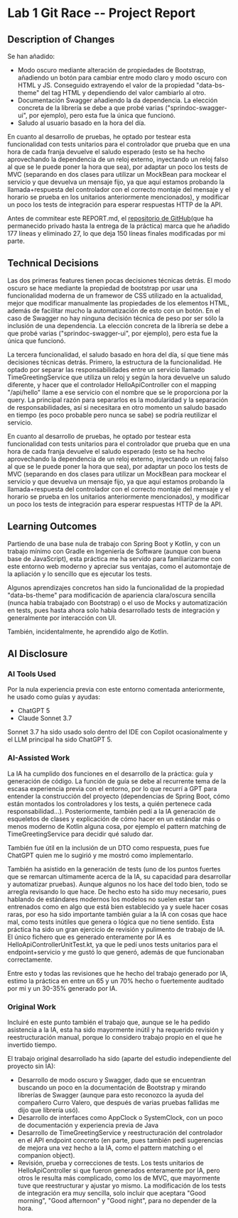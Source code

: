 # Lab 1 Git Race -- Project Report

## Description of Changes
Se han añadido:
- Modo oscuro mediante alteración de propiedades de Bootstrap, añadiendo un botón para cambiar entre modo claro y modo oscuro con HTML y JS. Conseguido extrayendo el valor de la propiedad "data-bs-theme" del tag HTML y dependiendo del valor cambiarlo al otro.
- Documentación Swagger añadiendo la da dependencia. La elección concreta de la librería se debe a que probé varias ("sprindoc-swagger-ui", por ejemplo), pero esta fue la única que funcionó.
- Saludo al usuario basado en la hora del día.

En cuanto al desarrollo de pruebas, he optado por testear esta funcionalidad con tests unitarios para el controlador que prueba que en una hora de cada franja devuelve el saludo esperado (esto se ha hecho aprovechando la dependencia de un reloj externo, inyectando un reloj falso al que se le puede poner la hora que sea), por adaptar un poco los tests de MVC (separando en dos clases para utilizar un MockBean para mockear el servicio y que devuelva un mensaje fijo, ya que aquí estamos probando la llamada+respuesta del controlador con el correcto montaje del mensaje y el horario se prueba en los unitarios anteriormente mencionados), y modificar un poco los tests de integración para esperar respuestas HTTP de la API.


Antes de commitear este REPORT.md, el [repositorio de GitHub](https://github.com/nicolas-pueyo/webeng-lab1)(que ha permanecido privado hasta la entrega de la práctica) marca que he añadido 177 líneas y eliminado 27, lo que deja 150 líneas finales modificadas por mi parte.

## Technical Decisions
Las dos primeras features tienen pocas decisiones técnicas detrás. El modo oscuro se hace mediante la propiedad de bootstrap por usar una funcionalidad moderna de un framewor de CSS utilizado en la actualidad, mejor que modificar manualmente las propiedades de los elementos HTML, además de facilitar mucho la automatización de esto con un botón. En el caso de Swagger no hay ninguna decisión técnica de peso por ser sólo la inclusión de una dependencia. La elección concreta de la librería se debe a que probé varias ("sprindoc-swagger-ui", por ejemplo), pero esta fue la única que funcionó.

La tercera funcionalidad, el saludo basado en hora del día, sí que tiene más decisiones técnicas detrás. Primero, la estructura de la funcionalidad. He optado por separar las responsabilidades entre un servicio llamado TimeGreetingService que utiliza un reloj y según la hora devuelve un saludo diferente, y hacer que el controlador HelloApiController con el mapping "/api/hello" llame a ese servicio con el nombre que se le proporciona por la query. La principal razón para separarlos es la modularidad y la separación de responsabilidades, así si necesitara en otro momento un saludo basado en tiempo (es poco probable pero nunca se sabe) se podría reutilizar el servicio.

En cuanto al desarrollo de pruebas, he optado por testear esta funcionalidad con tests unitarios para el controlador que prueba que en una hora de cada franja devuelve el saludo esperado (esto se ha hecho aprovechando la dependencia de un reloj externo, inyectando un reloj falso al que se le puede poner la hora que sea), por adaptar un poco los tests de MVC (separando en dos clases para utilizar un MockBean para mockear el servicio y que devuelva un mensaje fijo, ya que aquí estamos probando la llamada+respuesta del controlador con el correcto montaje del mensaje y el horario se prueba en los unitarios anteriormente mencionados), y modificar un poco los tests de integración para esperar respuestas HTTP de la API.

## Learning Outcomes
Partiendo de una base nula de trabajo con Spring Boot y Kotlin, y con un trabajo mínimo con Gradle en Ingeniería de Software (aunque con buena base de JavaScript), esta práctica me ha servido para familiarizarme con este entorno web moderno y apreciar sus ventajas, como el automontaje de la apliación y lo sencillo que es ejecutar los tests.

Algunos aprendizajes concretos han sido la funcionalidad de la propiedad "data-bs-theme" para modificación de apariencia clara/oscura sencilla (nunca había trabajado con Bootstrap) o el uso de Mocks y automatización en tests, pues hasta ahora solo había desarrollado tests de integración y generalmente por interacción con UI.

También, incidentalmente, he aprendido algo de Kotlin.

## AI Disclosure
### AI Tools Used
Por la nula experiencia previa con este entorno comentada anteriormente, he usado como guías y ayudas:
- ChatGPT 5
- Claude Sonnet 3.7

Sonnet 3.7 ha sido usado solo dentro del IDE con Copilot ocasionalmente y el LLM principal ha sido ChatGPT 5.

### AI-Assisted Work
La IA ha cumplido dos funciones en el desarrollo de la práctica: guía y generación de código.
La función de guía se debe al recurrente tema de la escasa experiencia previa con el entorno, por lo que recurrí a GPT para entender la construcción del proyecto (dependencias de Spring Boot, cómo están montados los controladores y los tests, a quién pertenece cada responsabilidad...). Posteriormente, también pedí a la IA generación de esqueletos de clases y explicación de cómo hacer en un estándar más o menos moderno de Kotlin alguna cosa, por ejemplo el pattern matching de TimeGreetingService para decidir qué saludo dar.

También fue útil en la inclusión de un DTO como respuesta, pues fue ChatGPT quien me lo sugirió y me mostró como implementarlo.

También ha asistido en la generación de tests (uno de los puntos fuertes que se remarcan ultimamente acerca de la IA, su capacidad para desarrollar y automatizar pruebas). Aunque algunos no los hace del todo bien, todo se arregla revisando lo que hace. De hecho esto ha sido muy necesario, pues hablando de estándares modernos los modelos no suelen estar tan entrenados como en algo que está bien establecido ya y suele hacer cosas raras, por eso ha sido importante también guiar a la IA con cosas que hace mal, como tests inútiles que genera o lógica que no tiene sentido. Esta práctica ha sido un gran ejercicio de revisión y pulimento de trabajo de IA. El único fichero que es generado enteramente por IA es HelloApiControllerUnitTest.kt, ya que le pedí unos tests unitarios para el endpoint+servicio y me gustó lo que generó, además de que funcionaban correctamente.

Entre esto y todas las revisiones que he hecho del trabajo generado por IA, estimo la práctica en entre un 65 y un 70% hecho o fuertemente auditado por mi y un 30-35% generado por IA.

### Original Work
Incluiré en este punto también el trabajo que, aunque se le ha pedido asistencia a la IA, esta ha sido mayormente inútil y ha requerido revisión y reestructuración manual, porque lo considero trabajo propio en el que he invertido tiempo.

El trabajo original desarrollado ha sido (aparte del estudio independiente del proyecto sin IA):
- Desarrollo de modo oscuro y Swagger, dado que se encuentran buscando un poco en la documentación de Bootstrap y mirando librerías de Swagger (aunque para esto reconozco la ayuda del compañero Curro Valero, que después de varias pruebas fallidas me dijo que librería usó).
- Desarrollo de interfaces como AppClock o SystemClock, con un poco de documentación y experiencia previa de Java
- Desarrollo de TimeGreetingService y reestructuración del controlador en el API endpoint concreto (en parte, pues también pedí sugerencias de mejora una vez hecho a la IA, como el pattern matching o el companion object).
- Revisión, prueba y correcciones de tests. Los tests unitarios de HelloApiController si que fueron generados enteramente por IA, pero otros le resulta más complicado, como los de MVC, que mayormente tuve que reestructurar y ajustar yo mismo. La modificación de los tests de integración era muy sencilla, solo incluir que aceptara "Good morning", "Good afternoon" y "Good night", para no depender de la hora. 